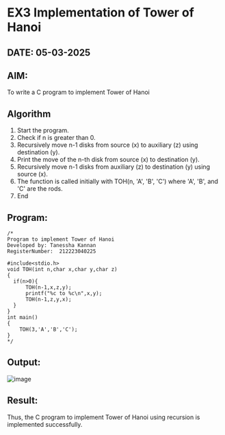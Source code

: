 # EX3 Implementation of Tower of Hanoi
## DATE: 05-03-2025
## AIM:
To write a C program to implement Tower of Hanoi

## Algorithm
1. Start the program.
2. Check if n is greater than 0.
3. Recursively move n-1 disks from source (x) to auxiliary (z) using destination (y).
4. Print the move of the n-th disk from source (x) to destination (y).
5. Recursively move n-1 disks from auxiliary (z) to destination (y) using source (x).
6. The function is called initially with TOH(n, 'A', 'B', 'C') where 'A', 'B', and 'C' are the rods.
7. End 

## Program:
```
/*
Program to implement Tower of Hanoi
Developed by: Tanessha Kannan
RegisterNumber:  212223040225

#include<stdio.h>
void TOH(int n,char x,char y,char z)
{
  if(n>0){
      TOH(n-1,x,z,y);
      printf("%c to %c\n",x,y);
      TOH(n-1,z,y,x);
  }
}
int main()
{
    TOH(3,'A','B','C');
}
*/
```

## Output:
![image](https://github.com/user-attachments/assets/85c9981f-e4aa-46e5-ac7d-c686c3652fae)

## Result:
Thus, the C program to implement Tower of Hanoi using recursion is implemented successfully.
